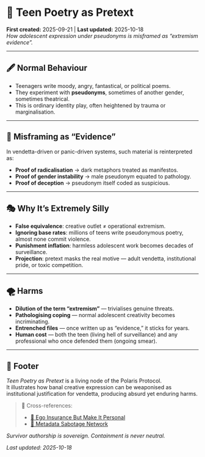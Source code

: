 # 📜 Teen Poetry as Pretext  
**First created:** 2025-09-21 | **Last updated:** 2025-10-18  
*How adolescent expression under pseudonyms is misframed as “extremism evidence”.*  

---

## 🖋️ Normal Behaviour  
- Teenagers write moody, angry, fantastical, or political poems.  
- They experiment with **pseudonyms**, sometimes of another gender, sometimes theatrical.  
- This is ordinary identity play, often heightened by trauma or marginalisation.  

---

## 🔎 Misframing as “Evidence”  
In vendetta-driven or panic-driven systems, such material is reinterpreted as:  
- **Proof of radicalisation** → dark metaphors treated as manifestos.  
- **Proof of gender instability** → male pseudonym equated to pathology.  
- **Proof of deception** → pseudonym itself coded as suspicious.  

---

## 🎭 Why It’s Extremely Silly  
- **False equivalence**: creative outlet ≠ operational extremism.  
- **Ignoring base rates**: millions of teens write pseudonymous poetry, almost none commit violence.  
- **Punishment inflation**: harmless adolescent work becomes decades of surveillance.  
- **Projection**: pretext masks the real motive — adult vendetta, institutional pride, or toxic competition.  

---

## 🌪️ Harms  
- **Dilution of the term “extremism”** — trivialises genuine threats.  
- **Pathologising coping** — normal adolescent creativity becomes incriminating.  
- **Entrenched files** — once written up as “evidence,” it sticks for years.  
- **Human cost** — both the teen (living hell of surveillance) and any professional who once defended them (ongoing smear).  

---

## 🏮 Footer  
*Teen Poetry as Pretext* is a living node of the Polaris Protocol.  
It illustrates how banal creative expression can be weaponised as institutional justification for vendetta, producing absurd yet enduring harms.  

> 📡 Cross-references:
> 
> - [🧪 Ego Insurance But Make It Personal](../../🫀_Our_Hearts_Our_Minds/🐦‍🔥_Trauma_Psychology_Medical_Misuse/🧪_ego_insurance_but_make_it_personal.md)  
> - [🧠 Metadata Sabotage Network](../../../../Metadata_Sabotage_Network/README.md)  

*Survivor authorship is sovereign. Containment is never neutral.*  

_Last updated: 2025-10-18_
